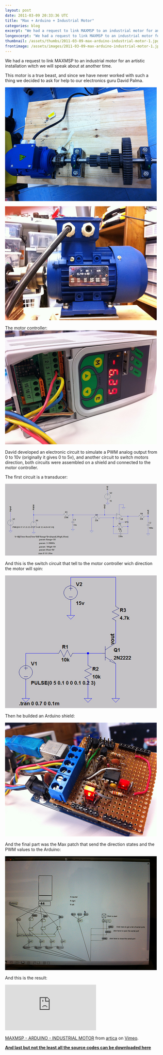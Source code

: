 ```yaml
---
layout: post
date: 2011-03-09 20:33:36 UTC
title: "Max + Arduino + Industrial Motor"
categories: blog
excerpt: "We had a request to link MAXMSP to an industrial motor for an artistic installation witch we will speak about at another time."
longexcerpt: "We had a request to link MAXMSP to an industrial motor for an artistic installation witch we will speak about at another time.This motor is a true beast, and since we have never worked with such a thing we decided to ask for help to our electronics guru David Palma."
thumbnail: /assets/thumbs/2011-03-09-max-arduino-industrial-motor-1.jpg
frontimage: /assets/images/2011-03-09-max-arduino-industrial-motor-1.jpg
---
```


We had a request to link MAXMSP to an industrial motor for an artistic installation witch we will speak about at another time.

This motor is a true beast, and since we have never worked with such a thing we decided to ask for help to our electronics guru David Palma.

<a href="http://www.flickr.com/photos/guibot/5512380111/" title="MAXMSP - ARDUINO - INDUSTRIAL MOTOR by guibot, on Flickr">![](/assets/images/2011-03-09-max-arduino-industrial-motor-1.jpg)</a>

<a href="http://www.flickr.com/photos/guibot/5512377731/" title="MAXMSP - ARDUINO - INDUSTRIAL MOTOR by guibot, on Flickr">![](/assets/images/2011-03-09-max-arduino-industrial-motor-2.jpg)</a>

The motor controller:
<a href="http://www.flickr.com/photos/guibot/5512971538/" title="MAXMSP - ARDUINO - INDUSTRIAL MOTOR by guibot, on Flickr">![](/assets/images/2011-03-09-max-arduino-industrial-motor-3.jpg)</a>

David developed an electronic circuit to simulate a PWM analog output from 0 to 10v (originally it gives 0 to 5v), and another circuit to switch motors direction, both circuits were assembled on a shield and connected to the motor controller.

The first circuit is a transducer:

<a href="http://www.flickr.com/photos/guibot/5513091482/" title="TRANSDUCER by guibot, on Flickr">![](/assets/images/2011-03-09-max-arduino-industrial-motor-4.jpg)</a>

And this is the switch circuit that tell to the motor controller wich direction the motor will spin:

<a href="http://www.flickr.com/photos/guibot/5513091552/" title="PNP by guibot, on Flickr">![](/assets/images/2011-03-09-max-arduino-industrial-motor-5.jpg)</a>  

Then he builded an Arduino shield:

 <a href="http://www.flickr.com/photos/guibot/5512969102/" title="MAXMSP - ARDUINO - INDUSTRIAL MOTOR by guibot, on Flickr">![](/assets/images/2011-03-09-max-arduino-industrial-motor-6.jpg)</a>

And the final part was the Max patch that send the direction states and the PWM values to the Arduino:

<a href="http://www.flickr.com/photos/guibot/5512967786/" title="MAXMSP - ARDUINO - INDUSTRIAL MOTOR by guibot, on Flickr">![](/assets/images/2011-03-09-max-arduino-industrial-motor-7.jpg)</a>

And this is the result:
<div class="video-container"><iframe src="http://player.vimeo.com/video/20843914" frameborder="0" allowfullscreen></iframe></div><p><a href="http://vimeo.com/20843914">MAXMSP - ARDUINO - INDUSTRIAL MOTOR</a> from <a href="http://vimeo.com/articacc">artica</a> on <a href="http://vimeo.com">Vimeo</a>.</p>

**<a href="http://artica.cc/filez/SOURCES.zip">And last but not the least all the source codes can be downloaded here</a>**


